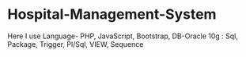 # Hospital-Management-System
Here I use Language- PHP, JavaScript, Bootstrap, DB-Oracle 10g : Sql, Package, Trigger, Pl/Sql, VIEW, Sequence 
